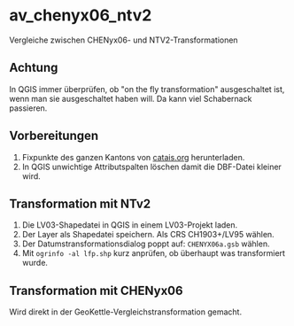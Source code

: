 av_chenyx06_ntv2
================

Vergleiche zwischen CHENyx06- und NTV2-Transformationen

Achtung
-------
In QGIS immer überprüfen, ob "on the fly transformation" ausgeschaltet ist, wenn man sie ausgeschaltet haben will. Da kann viel Schabernack passieren.


Vorbereitungen
--------------
1. Fixpunkte des ganzen Kantons von [catais.org](http://www.catais.org/geodaten/ch/so/kva/av/mopublic/shp/lv03/d/) herunterladen.
2. In QGIS unwichtige Attributspalten löschen damit die DBF-Datei kleiner wird.

Transformation mit NTv2
-----------------------
1. Die LV03-Shapedatei in QGIS in einem LV03-Projekt laden.
2. Der Layer als Shapedatei speichern. Als CRS CH1903+/LV95 wählen. 
3. Der Datumstransformationsdialog poppt auf: `CHENYX06a.gsb` wählen.
4. Mit `ogrinfo -al lfp.shp` kurz anprüfen, ob überhaupt was transformiert wurde.

Transformation mit CHENyx06
---------------------------
Wird direkt in der GeoKettle-Vergleichstransformation gemacht.
